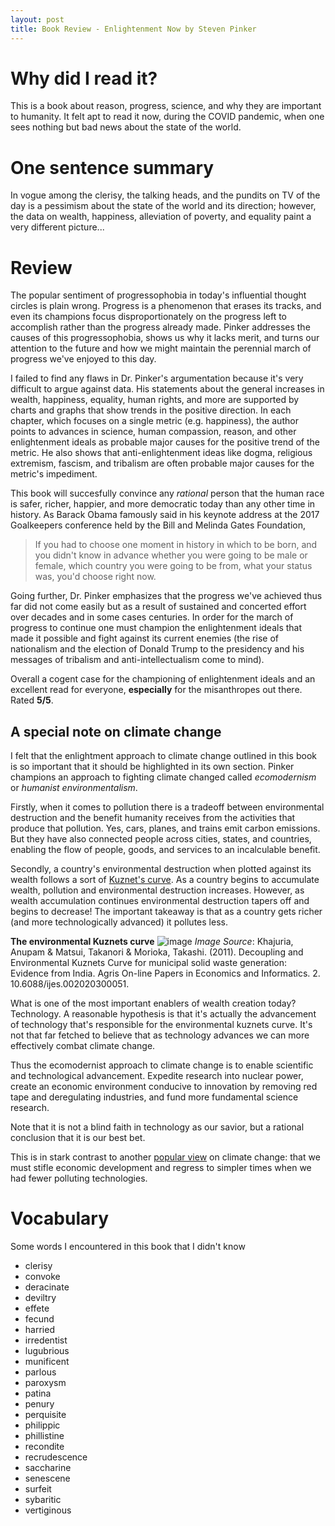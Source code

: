 ```yaml
---
layout: post
title: Book Review - Enlightenment Now by Steven Pinker
---
```


# Why did I read it?
This is a book about reason, progress, science, and why they are important to
humanity. It felt apt to read it now, during the COVID pandemic, when one
sees nothing but bad news about the state of the world.

# One sentence summary
In vogue among the clerisy, the talking heads, and the pundits on
TV of the day is a pessimism about the state of the world and its direction; however,
the  data on wealth, happiness, alleviation of poverty, and equality paint a very
different picture...

# Review
The popular sentiment of progressophobia in today's influential thought circles
is plain wrong. Progress is a phenomenon
that erases its tracks, and even its champions focus disproportionately on the
progress left to accomplish rather than the progress already made.
Pinker addresses the causes of this progressophobia, shows
us why it lacks merit, and turns our attention to the future and how we might
maintain the perennial march of progress we've enjoyed to this day. 

I failed to find any flaws in Dr. Pinker's argumentation because it's very
difficult to argue against data. His statements about the general increases in
wealth, happiness, equality, human rights, and more are supported by
charts and graphs that show trends in the positive direction. In each
chapter, which focuses on a single metric (e.g. happiness), the author points to
advances in science, human compassion, reason, and other enlightenment
ideals  as probable major causes for the positive trend of the metric. He
also shows that anti-enlightenment ideas like dogma, religious
extremism, fascism, and tribalism are often probable major causes for the
metric's impediment.

This book will succesfully convince any _rational_ person that the human race is
safer, richer, happier, and more democratic today than any other time in
history. As Barack Obama famously said in his keynote address at the 2017
Goalkeepers conference held by the Bill and Melinda Gates Foundation,

> If you had to choose one moment in history in which to be born, and you didn't
> know in advance whether you were going to be male or female, which country you
> were going to be from, what your status was, you'd choose right now.

Going further, Dr. Pinker emphasizes that the progress we've achieved thus far
did not come easily but as a result of sustained and concerted effort over decades
and in some cases centuries. In order for the march of progress to continue one must
champion the enlightenment ideals that made it possible and fight against its
current enemies (the rise of nationalism and the election of Donald Trump to the
presidency and his messages of tribalism and anti-intellectualism come to mind).

Overall a cogent case for the championing of enlightenment ideals and
an excellent read for everyone, **especially** for the misanthropes out there.
Rated **5/5**.

## A special note on climate change
I felt that the enlightment approach to climate change outlined in this book is
so important that it should be highlighted in its own section. Pinker champions
an approach to fighting climate changed called _ecomodernism_ or _humanist
environmentalism_.

Firstly, when it comes to pollution there is a tradeoff between environmental
destruction and the benefit humanity receives from the activities that produce
that pollution. Yes, cars, planes, and trains emit carbon emissions. But they
have also connected people across cities, states, and countries, enabling the
flow of people, goods, and services to an incalculable benefit.

Secondly, a country's environmental destruction when plotted against its wealth
follows a sort of [Kuznet's curve](https://en.wikipedia.org/wiki/Kuznets_curve).
As a country begins to accumulate wealth, pollution and environmental
destruction increases. However, as wealth accumulation continues environmental
destruction tapers off and begins to decrease!  The important takeaway is that
as a country gets richer (and more technologically advanced) it pollutes less.

**The environmental Kuznets curve**
![image]({{site.baseurl}}/images/environmental_kuznets.png)
*Image Source*: Khajuria, Anupam & Matsui, Takanori & Morioka, Takashi. (2011). Decoupling and Environmental Kuznets Curve for municipal solid waste generation: Evidence from India. Agris On-line Papers in Economics and Informatics. 2. 10.6088/ijes.002020300051.

What is one of the most important enablers of wealth creation today? Technology.
A reasonable hypothesis is that it's actually the advancement of technology
that's responsible for the environmental kuznets curve. It's not that far fetched
to believe that as technology advances we can more effectively combat climate change.

Thus the ecomodernist approach to climate change is to enable scientific and
technological advancement. Expedite research into nuclear power, create an
economic environment conducive to innovation by removing red tape and
deregulating industries, and fund more fundamental science research.

Note that it is not a blind faith in technology as our savior, but a rational
conclusion that it is our best bet.

This is in stark contrast to another [popular
view](https://www.youtube.com/watch?v=KAJsdgTPJpU) on climate change: that we
must stifle economic development and regress to simpler times when we had fewer
polluting technologies.

# Vocabulary
Some words I encountered in this book that I didn't know
- clerisy
- convoke
- deracinate
- deviltry
- effete
- fecund
- harried
- irredentist
- lugubrious
- munificent
- parlous
- paroxysm
- patina
- penury
- perquisite
- philippic
- phillistine
- recondite
- recrudescence
- saccharine
- senescene
- surfeit
- sybaritic
- vertiginous
